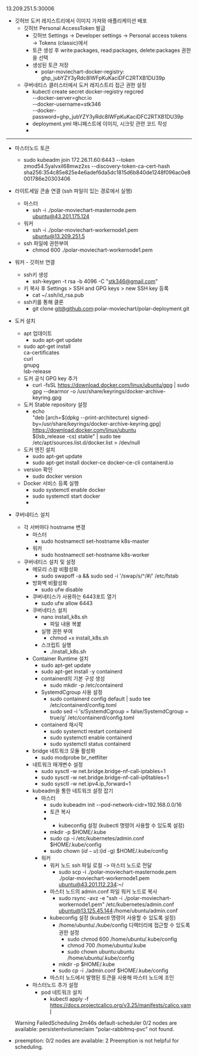 13.209.251.5:30006
* 깃허브 도커 레지스트리에서 이미지 가져와 애플리케이션 배포
  * 깃허브 Personal AccessToken 발급
    * 깃허브 Settings → Developer settings → Personal access tokens → Tokens (classic)에서
    * 토큰 생성 후 write:packages, read:packages, delete:packages 권한을 선택
    * 생성된 토큰 저장
      * polar-moviechart-docker-registry: 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
  * 쿠버네티스 클러스터에서 도커 레지스트리 접근 권한 설정
    * kubectl create secret docker-registry regcred \
      --docker-server=ghcr.io \
      --docker-username=stk346 \
      --docker-password=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
    * deployment.yml 매니페스트에 이미지, 시크릿 관련 코드 작성
    * 

---

* 마스터노드 토큰
  * sudo kubeadm join 172.26.11.60:6443 --token zmod54.5yalvxil68mwz2xs --discovery-token-ca-cert-hash sha256:354c85e825e4e6adef6da5dc1815d6b840de1248f096ac0e8001786e20303406


* 라이트세일 콘솔 연결 (ssh 파일이 있는 경로에서 실행)
  * 마스터
    * ssh -i ./polar-moviechart-masternode.pem ubuntu@43.201.175.124
  * 워커
    * ssh -i ./polar-moviechart-workernode1.pem ubuntu@13.209.251.5
  * ssh 파일에 권한부여
    * chmod 600 ./polar-moviechart-workernode1.pem

* 워커 - 깃허브 연결
  * ssh키 생성
    * ssh-keygen -t rsa -b 4096 -C "stk346@gmail.com"
  * 키 복사 후 Settings > SSH and GPG keys > new SSH key 등록
    * cat ~/.ssh/id_rsa.pub
  * ssh키를 통해 클론
    * git clone git@github.com:polar-moviechart/polar-deployment.git

* 도커 설치
  * apt 업데이트
    * sudo apt-get update
  * sudo apt-get install \
    ca-certificates \
    curl \
    gnupg \
    lsb-release
  * 도커 공식 GPG key 추가
    * curl -fsSL https://download.docker.com/linux/ubuntu/gpg | sudo gpg --dearmor -o /usr/share/keyrings/docker-archive-keyring.gpg
  * 도커 Stable repository 설정
    * echo \
      "deb [arch=$(dpkg --print-architecture) signed-by=/usr/share/keyrings/docker-archive-keyring.gpg] https://download.docker.com/linux/ubuntu \
      $(lsb_release -cs) stable" | sudo tee /etc/apt/sources.list.d/docker.list > /dev/null
  * 도커 엔진 설치
    * sudo apt-get update
    * sudo apt-get install docker-ce docker-ce-cli containerd.io
  * version 확인
    * sudo docker version
  * Docker 서비스 등록 실행
    * sudo systemctl enable docker
    * sudo systemctl start docker
    * 
* 쿠버네티스 설치
  * 각 서버마다 hostname 변경
    * 마스터
      * sudo hostnamectl set-hostname k8s-master
    * 워커
      * sudo hostnamectl set-hostname k8s-worker
  * 쿠버네티스 설치 및 설정
      * 메모리 스왑 비활성화
        * sudo swapoff -a && sudo sed -i '/swap/s/^/#/' /etc/fstab
      * 방화벽 비활성화
        * sudo ufw disable
      * 쿠버네티스가 사용하는 6443포트 열기
        * sudo ufw allow 6443
      * 쿠버네티스 설치
          * nano install_k8s.sh
              * 파일 내용 복붙
          * 실행 권한 부여
              * chmod +x install_k8s.sh
          * 스크립트 실행
              * ./install_k8s.sh
      * Container Runtime 설치
          * sudo apt-get update
          * sudo apt-get install -y containerd
          * containerd의 기본 구성 생성
              * sudo mkdir -p /etc/containerd
          * SystemdCgroup 사용 설정
              * sudo containerd config default | sudo tee /etc/containerd/config.toml
              * sudo sed -i 's/SystemdCgroup = false/SystemdCgroup = true/g' /etc/containerd/config.toml
          * containerd 재시작
              * sudo systemctl restart containerd
              * sudo systemctl enable containerd
              * sudo systemctl status containerd
      * bridge 네트워크 모듈 활성화
          * sudo modprobe br_netfilter
      * 네트워크 매개변수 설정
          * sudo sysctl -w net.bridge.bridge-nf-call-iptables=1
          * sudo sysctl -w net.bridge.bridge-nf-call-ip6tables=1
          * sudo sysctl -w net.ipv4.ip_forward=1
      * kubeadm을 통한 네트워크 설정 잡기
          * 마스터
              * sudo kubeadm init --pod-network-cidr=192.168.0.0/16
              * 토큰 복사
              * * kubeconfig 설정 (kubectl 명령어 사용할 수 있도록 설정)
              * mkdir -p $HOME/.kube
              * sudo cp -i /etc/kubernetes/admin.conf $HOME/.kube/config
              * sudo chown $(id -u):$(id -g) $HOME/.kube/config
          * 워커
              * 워커 노드 ssh 파일 로컬 -> 마스터 노드로 전달
                  * sudo scp -i ./polar-moviechart-masternode.pem ./polar-moviechart-workernode1.pem ubuntu@43.201.112.234:~/
              * 마스터 노드의 admin.conf 파일 워커 노드로 복사
                  * sudo rsync -avz -e "ssh -i ./polar-moviechart-workernode1.pem" /etc/kubernetes/admin.conf ubuntu@13.125.45.144:/home/ubuntu/admin.conf
              * kubeconfig 설정 (kubectl 명령어 사용할 수 있도록 설정)
                  * /home/ubuntu/./kube/config 디렉터리에 접근할 수 있도록 권한 설정
                      * sudo chmod 600 /home/ubuntu/.kube/config
                      * chmod 700 /home/ubuntu/.kube
                      * sudo chown ubuntu:ubuntu /home/ubuntu/.kube/config
                  * mkdir -p $HOME/.kube
                  * sudo cp -i ./admin.conf $HOME/.kube/config
              * 마스터 노드에서 발행된 토큰을 사용해 마스터 노드에 조인
      * 마스터노드 추가 설정
          * pod 네트워크 설치
              * kubectl apply -f https://docs.projectcalico.org/v3.25/manifests/calico.yaml

  Warning  FailedScheduling  2m46s  default-scheduler  0/2 nodes are available: persistentvolumeclaim "polar-rabbitmq-pvc" not found.
* preemption: 0/2 nodes are available: 2 Preemption is not helpful for scheduling.
